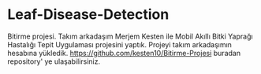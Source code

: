 # Leaf-Disease-Detection
Bitirme projesi.
Takım arkadaşım Merjem Kesten ile Mobil Akıllı Bitki Yaprağı Hastalığı Tepit Uygulaması projesini yaptık. Projeyi takım arkadaşımın hesabına yükledik.    https://github.com/kesten10/Bitirme-Projesi buradan repository' ye ulaşabilirsiniz.
